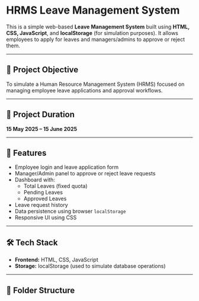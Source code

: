 # HRMS Leave Management System

This is a simple web-based **Leave Management System** built using **HTML, CSS, JavaScript**, and **localStorage** (for simulation purposes). It allows employees to apply for leaves and managers/admins to approve or reject them.

---

## 🚀 Project Objective

To simulate a Human Resource Management System (HRMS) focused on managing employee leave applications and approval workflows.

---

## 📅 Project Duration

**15 May 2025 – 15 June 2025**

---

## 📌 Features

- Employee login and leave application form
- Manager/Admin panel to approve or reject leave requests
- Dashboard with:
  - Total Leaves (fixed quota)
  - Pending Leaves
  - Approved Leaves
- Leave request history
- Data persistence using browser `localStorage`
- Responsive UI using CSS

---

## 🛠️ Tech Stack

- **Frontend:** HTML, CSS, JavaScript
- **Storage:** localStorage (used to simulate database operations)

---

## 📁 Folder Structure

